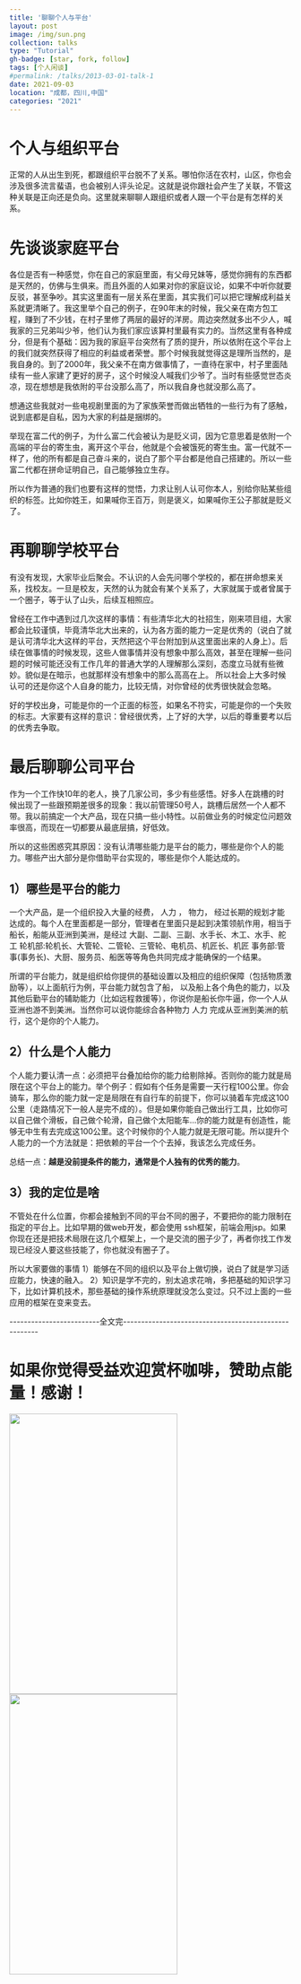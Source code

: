 ```yaml
---
title: '聊聊个人与平台'
layout: post
image: /img/sun.png
collection: talks
type: "Tutorial"
gh-badge: [star, fork, follow]
tags: [个人闲谈]
#permalink: /talks/2013-03-01-talk-1
date: 2021-09-03
location: "成都，四川,中国"
categories: "2021"
---
```


# 个人与组织平台

正常的人从出生到死，都跟组织平台脱不了关系。哪怕你活在农村，山区，你也会涉及很多流言蜚语，也会被别人评头论足。这就是说你跟社会产生了关联，不管这种关联是正向还是负向。这里就来聊聊人跟组织或者人跟一个平台是有怎样的关系。

# 先谈谈家庭平台

各位是否有一种感觉，你在自己的家庭里面，有父母兄妹等，感觉你拥有的东西都是天然的，仿佛与生俱来。而且外面的人如果对你的家庭议论，如果不中听你就要反驳，甚至争吵。其实这里面有一层关系在里面，其实我们可以把它理解成利益关系就更清晰了。我这里举个自己的例子，在90年末的时候，我父亲在南方包工程，赚到了不少钱，在村子里修了两层的最好的洋房。周边突然就多出不少人，喊我家的三兄弟叫少爷，他们认为我们家应该算村里最有实力的。当然这里有各种成分，但是有个基础：因为我的家庭平台突然有了质的提升，所以依附在这个平台上的我们就突然获得了相应的利益或者荣誉。那个时候我就觉得这是理所当然的，是我自身的。到了2000年，我父亲不在南方做事情了，一直待在家中，村子里面陆续有一些人家建了更好的房子，这个时候没人喊我们少爷了。当时有些感觉世态炎凉，现在想想是我依附的平台没那么高了，所以我自身也就没那么高了。

想通这些我就对一些电视剧里面的为了家族荣誉而做出牺牲的一些行为有了感触，说到底都是自私，因为大家的利益是捆绑的。

举现在富二代的例子，为什么富二代会被认为是贬义词，因为它意思着是依附一个高端的平台的寄生虫，离开这个平台，他就是个会被饿死的寄生虫。富一代就不一样了，他的所有都是自己奋斗来的，说白了那个平台都是他自己搭建的。所以一些富二代都在拼命证明自己，自己能够独立生存。

所以作为普通的我们也要有这样的觉悟，力求让别人认可你本人，别给你贴某些组织的标签。比如你姓王，如果喊你王百万，则是褒义，如果喊你王公子那就是贬义了。

# 再聊聊学校平台

有没有发现，大家毕业后聚会。不认识的人会先问哪个学校的，都在拼命想来关系，找校友。一旦是校友，天然的认为就会有某个关系了，大家就属于或者曾属于一个圈子，等于认了山头，后续互相照应。

曾经在工作中遇到过几次这样的事情：有些清华北大的社招生，刚来项目组，大家都会比较谨慎，毕竟清华北大出来的，认为各方面的能力一定是优秀的（说白了就是认可清华北大这样的平台，天然把这个平台附加到从这里面出来的人身上）。后续在做事情的时候发现，这些人做事情并没有想象中那么高效，甚至在理解一些问题的时候可能还没有工作几年的普通大学的人理解那么深刻，态度立马就有些微妙。貌似是在暗示，也就那样没有想象中的那么高高在上。 所以社会上大多时候认可的还是你这个人自身的能力，比较无情，对你曾经的优秀很快就会忽略。

好的学校出身，可能是你的一个正面的标签，如果名不符实，可能是你的一个失败的标志。大家要有这样的意识：曾经很优秀，上了好的大学，以后的尊重要考以后的优秀去争取。

# 最后聊聊公司平台
作为一个工作快10年的老人，换了几家公司，多少有些感悟。好多人在跳槽的时候出现了一些跟预期差很多的现象：我以前管理50号人，跳槽后居然一个人都不带。我以前搞定一个大产品，现在只搞一些小特性。以前做业务的时候定位问题效率很高，而现在一切都要从最底层搞，好低效。

所以的这些困惑究其原因：没有认清哪些能力是平台的能力，哪些是你个人的能力。哪些产出大部分是你借助平台实现的，哪些是你个人能达成的。

## 1）哪些是平台的能力
一个大产品，是一个组织投入大量的经费， 人力 ， 物力， 经过长期的规划才能达成的。每个人在里面都是一部分，管理者在里面只是起到决策领航作用，相当于船长，船能从亚洲到美洲，是经过 大副、二副、三副、水手长、木工、水手、舵工 轮机部:轮机长、大管轮、二管轮、三管轮、电机员、机匠长、机匠 事务部:管事(事务长)、大厨、服务员、船医等等角色共同完成才能确保的一个结果。

所谓的平台能力，就是组织给你提供的基础设置以及相应的组织保障（包括物质激励等），以上面航行为例，平台能力就包含了船， 以及船上各个角色的能力，以及 其他后勤平台的辅助能力（比如远程救援等），你说你是船长你牛逼，你一个人从亚洲也游不到美洲。当然你可以说你能综合各种物力 人力 完成从亚洲到美洲的航行，这个是你的个人能力。

## 2）什么是个人能力
个人能力要认清一点：必须把平台叠加给你的能力给剔除掉。否则你的能力就是局限在这个平台上的能力。举个例子：假如有个任务是需要一天行程100公里。你会骑车，那么你的能力就一定是局限在有自行车的前提下，你可以骑着车完成这100公里（走路情况下一般人是完不成的）。但是如果你能自己做出行工具，比如你可以自己做个滑板，自己做个轮滑，自己做个太阳能车…你的能力就是有创造性，能够无中生有去完成这100公里。这个时候你的个人能力就是无限可能。所以提升个人能力的一个方法就是：把依赖的平台一个个去掉，我该怎么完成任务。

总结一点：**越是没前提条件的能力，通常是个人独有的优秀的能力**。

## 3）我的定位是啥
不管处在什么位置，你都会接触到不同的平台不同的圈子，不要把你的能力限制在指定的平台上。比如早期的做web开发，都会使用 ssh框架，前端会用jsp。如果你现在还是把技术局限在这几个框架上，一个是交流的圈子少了，再者你找工作发现已经没人要这些技能了，你也就没有圈子了。

所以大家要做的事情 1）能够在不同的组织以及平台上做切换，说白了就是学习适应能力，快速的融入。 2）知识是学不完的，别太追求花哨，多把基础的知识学习下，比如计算机技术，那些基础的操作系统原理就没怎么变过。只不过上面的一些应用的框架在变来变去。

-------------------------全文完------------------------------------------------------
# 如果你觉得受益欢迎赏杯咖啡，赞助点能量！感谢！

<img src="https://chaoxiyan1225.github.io/img/weixⅰn.png" align="center" height="500" width="300">

<img src="https://chaoxiyan1225.github.io/img/zhifubαo.jpg" align="center" height="500" width="300">
